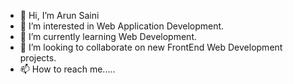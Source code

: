 - 👋 Hi, I’m Arun Saini
- 👀 I’m interested in Web Application Development.
- 🌱 I’m currently learning Web Development.
- 💞️ I’m looking to collaborate on new FrontEnd Web Development projects. 
- 📫 How to reach me.....

<!---
ArunSaini7/ArunSaini7 is a ✨ special ✨ repository because its `README.md` (this file) appears on your GitHub profile.
You can click the Preview link to take a look at your changes.
--->
